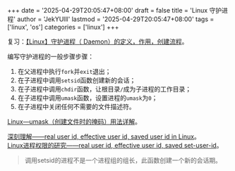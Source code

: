 +++
date = '2025-04-29T20:05:47+08:00'
draft = false
title = 'Linux 守护进程'
author = 'JekYUlll'
lastmod = '2025-04-29T20:05:47+08:00'
tags = ['linux', 'os']
categories = ['linux']
+++

复习：[【Linux】守护进程（ Daemon）的定义，作用，创建流程](https://blog.csdn.net/JMW1407/article/details/108412836)。

编写守护进程的一般步骤步骤：

1. 在父进程中执行`fork`并`exit`退出；
2. 在子进程中调用`setsid`函数创建新的会话；
3. 在子进程中调用`chdir`函数，让根目录`/`成为子进程的工作目录；
4. 在子进程中调用`umask`函数，设置进程的`umask`为`0`；
5. 在子进程中关闭任何不需要的文件描述符。

[Linux—umask（创建文件时的掩码）用法详解](https://blog.csdn.net/Change_Improve/article/details/106107317)。

[深刻理解——real user id, effective user id, saved user id in Linux](https://blog.csdn.net/fmeng23/article/details/23115989)。  
[Linux进程权限的研究——real user id, effective user id, saved set-user-id](https://blog.csdn.net/ybxuwei/article/details/23563423)。

> 调用setsid的进程不是一个进程组的组长，此函数创建一个新的会话期。